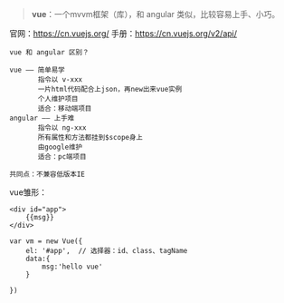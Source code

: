 > **vue**：一个mvvm框架（库），和 angular 类似，比较容易上手、小巧。

官网：https://cn.vuejs.org/
手册：https://cn.vuejs.org/v2/api/
```
vue 和 angular 区别？

vue ―― 简单易学
       指令以 v-xxx
       一片html代码配合上json，再new出来vue实例
       个人维护项目
       适合：移动端项目
angular ―― 上手难
       指令以 ng-xxx
       所有属性和方法都挂到$scope身上
       由google维护
       适合：pc端项目

共同点：不兼容低版本IE
```

vue雏形：
```
<div id="app">
    {{msg}}
</div>

var vm = new Vue({
    el: '#app',  // 选择器：id、class、tagName
    data:{
        msg:'hello vue'
    }

})
```